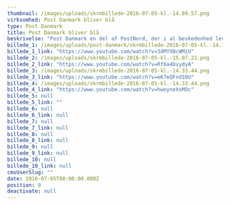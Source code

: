 ```yaml
---
thumbnail: /images/uploads/skrmbillede-2016-07-05-kl.-14.09.57.png
virksomhed: Post Danmark bliver blå
type: Post Danmark
title: Post Danmark bliver blå
beskrivelse: "Post Danmark en del af PostNord, der i al beskedenhed leverer 5.200.000.000 forsendelser om året. Fremadrettet vil koncernen have et ensartet brand - og det er blåt. Der var derfor et stort behov for uddybe baggrunden for og skærpe kendskabet til denne ændring - ikke mindst da danskerne dagligt vælger pakkeleverandør, når de handler online. Derfor lancerede Post Danmark kampagnen, ”Post du kender. Bare blå”, der havde til formål at oplyse om ændringerne, og at dansk rød blev til nordisk blå. Kampagnen var primært aktiv på TV samt i et overlay på Post Danmarks hjemmeside med 700.000 månedlige besøgende, og var desuden massivt tilstede på øvrige online og social medier. Budskabet blev suppleret af infomercials om en række services og apps, for at give flere danskere en bedre og mere tidssvarende postoplevelse. Disse blev lanceret som et separat univers på YouTube.\n\n\n\n"
billede_1: /images/uploads/post-danmark/skrmbillede-2016-07-05-kl.-14.18.49.png
billede_1_link: "https://www.youtube.com/watch?v=3dMYXBcWMzU"
billede_2: /images/uploads/skrmbillede-2016-07-05-kl.-15.07.21.png
billede_2_link: "https://www.youtube.com/watch?v=Rf6a4bvydyA"
billede_3: /images/uploads/skrmbillede-2016-07-05-kl.-14.33.44.png
billede_3_link: "https://www.youtube.com/watch?v=eK7eQFnd10U"
billede_4: /images/uploads/skrmbillede-2016-07-05-kl.-14.33.44.png
billede_4_link: "https://www.youtube.com/watch?v=hweyneXsMOc"
billede_5: null
billede_5_link: ""
billede_6: null
billede_6_link: null
billede_7: null
billede_7_link: null
billede_8: null
billede_8_link: null
billede_9: null
billede_9_link: null
billede_10: null
billede_10_link: null
cmsUserSlug: ""
date: 2016-07-05T00:00:00.000Z
position: 0
deactivate: null
---
```


